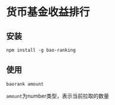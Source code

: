 货币基金收益排行
=====================

## 安装

```
npm install -g bao-ranking
```

## 使用

```
baorank amount
```

`amount`为number类型，表示当前拉取的数量